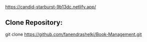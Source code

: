 ##
https://candid-starburst-9b13dc.netlify.app/

## Clone Repository:
git clone https://github.com/fanendrashelki/Book-Management.git

